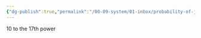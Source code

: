 ```yaml
---
{"dg-publish":true,"permalink":"/00-09-system/01-inbox/probability-of-jesus-fulfilling-prophecies/"}
---
```


10 to the 17th power
